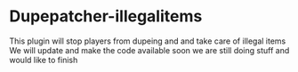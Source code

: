 # Dupepatcher-illegalitems
This plugin will stop players from dupeing and and take care of illegal items
We will update and make the code available soon we are still doing stuff and would like to finish
